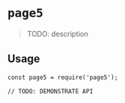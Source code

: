 # `page5`

> TODO: description

## Usage

```
const page5 = require('page5');

// TODO: DEMONSTRATE API
```
